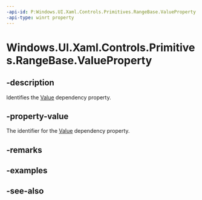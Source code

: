 ```yaml
---
-api-id: P:Windows.UI.Xaml.Controls.Primitives.RangeBase.ValueProperty
-api-type: winrt property
---
```


<!-- Property syntax
public Windows.UI.Xaml.DependencyProperty ValueProperty { get; }
-->

# Windows.UI.Xaml.Controls.Primitives.RangeBase.ValueProperty

## -description
Identifies the [Value](rangebase_value.md) dependency property.



## -property-value
The identifier for the [Value](rangebase_value.md) dependency property.

## -remarks

## -examples

## -see-also
